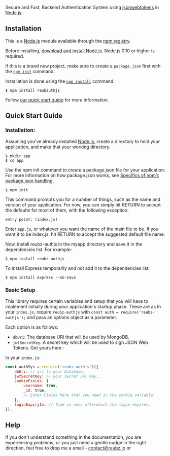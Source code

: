 Secure and Fast, Backend Authentication System using [jsonwebtokens](https://www.npmjs.com/package/jsonwebtoken) in [Node.js](http://nodejs.org).

## Installation

This is a [Node.js](https://nodejs.org/en/) module available through the [npm registry](https://www.npmjs.com/).

Before installing, [download and install Node.js](https://nodejs.org/en/download/). Node.js 0.10 or higher is required.

If this is a brand new project, make sure to create a `package.json` first with
the [`npm init`](https://docs.npmjs.com/creating-a-package-json-file) command.

Installation is done using the
[`npm install`](https://docs.npmjs.com/getting-started/installing-npm-packages-locally) command:

```console
$ npm install reubauthjs
```

Follow [our quick start guide](#quick-start-guide) for more information.


## Quick Start Guide

### Installation: 
Assuming you’ve already installed [Node.js](https://nodejs.org/), create a directory to hold your application, and make that your working directory.
```console
$ mkdir app
$ cd app
```

Use the npm init command to create a package.json file for your application. For more information on how package.json works, see [Specifics of npm’s package.json handling](https://docs.npmjs.com/files/package.json).
```console
$ npm init
```

This command prompts you for a number of things, such as the name and version of your application. For now, you can simply hit RETURN to accept the defaults for most of them, with the following exception:
```console
entry point: (index.js)
```

Enter `app.js`, or whatever you want the name of the main file to be. If you want it to be index.js, hit RETURN to accept the suggested default file name.

Now, install reubz-authjs in the myapp directory and save it in the dependencies list. For example:
```console
$ npm isntall reubz-authjs
```

To install Express temporarily and not add it to the dependencies list:
```console
$ npm install express --no-save
```

### Basic Setup

This library requires certain variables and setup that you will have to implement initially during  your application's startup phase. These are as
In your `index.js`, require `reubz-authjs` with `const auth = require('reubz-authjs');` and pass an options object as a parameter.

Each option is as follows: 
- `dbUri`: The database URI that will be used by MongoDB.
- `jwtSecretKey`: A secret key which will be used to sign JSON Web Tokens. Get yours here -  


In your `index.js`:
```js
const authSys = require('reubz-authjs')({
    dbUri: // uri to your Database,
    jwtSecretKey: // your secret JWT Key.,
    cookieFields: {
        username: true,
        _id: true,
        // Enter Fields here that you need in the cookie variable.
    },
    loginExpiryIn: // Time in secs afterwhich the login expires.
});
```

## Help
If you don't understand something in the documentation, you are experiencing problems, or you just need a gentle nudge in the right direction, feel free to drop me a email - [contact@reubz.io](mailto:contact@reubz.io) or 